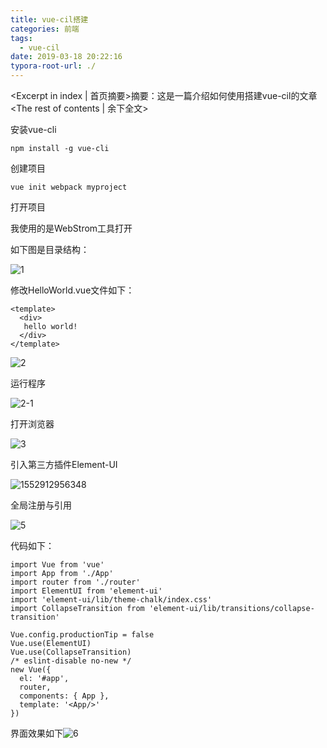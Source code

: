 ```yaml
---
title: vue-cil搭建
categories: 前端
tags:
  - vue-cil
date: 2019-03-18 20:22:16
typora-root-url: ./
---
```

<Excerpt in index | 首页摘要>摘要：这是一篇介绍如何使用搭建vue-cil的文章<!-- more -->
<The rest of contents | 余下全文>

安装vue-cli

```
npm install -g vue-cli
```

创建项目

```
vue init webpack myproject
```

打开项目

我使用的是WebStrom工具打开

如下图是目录结构：

![1](/vue-cil搭建/1.png)

修改HelloWorld.vue文件如下：

```
<template>
  <div>
   hello world!
  </div>
</template>
```

![2](/vue-cil搭建/2.png)

运行程序

![2-1](/vue-cil搭建/2-1.png)

打开浏览器

![3](/vue-cil搭建/3.png)

引入第三方插件Element-UI

![1552912956348](/vue-cil搭建/1552912956348.png)

全局注册与引用

![5](/vue-cil搭建/5.png)

代码如下：

```
import Vue from 'vue'
import App from './App'
import router from './router'
import ElementUI from 'element-ui'
import 'element-ui/lib/theme-chalk/index.css'
import CollapseTransition from 'element-ui/lib/transitions/collapse-transition'

Vue.config.productionTip = false
Vue.use(ElementUI)
Vue.use(CollapseTransition)
/* eslint-disable no-new */
new Vue({
  el: '#app',
  router,
  components: { App },
  template: '<App/>'
})
```



界面效果如下![6](/vue-cil搭建/6.png)


